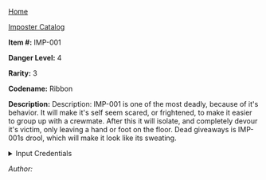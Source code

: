 [Home](../../index.md)

[Imposter Catalog](../Imp-log.md)

**Item #:** 
IMP-001

**Danger Level:** 4

**Rarity:** 3

**Codename:** 
Ribbon

**Description:** 
Description: IMP-001 is one of the most deadly, because of it's behavior. It will make it's self seem scared, or frightened, to make it easier to group up with a crewmate. After this it will isolate, and completely devour it's victim, only leaving a hand or foot on the floor. Dead giveaways is IMP-001s drool, which will make it look like its sweating.

<details>
<summary>Input Credentials</summary>
<md>
Access Granted

**Item #:** 
IMP-001-1

**Danger Level:** 5

**Rarity:** 4

**Codename:** 
Reversed Ribbon

**Description:** 
IMP-001-1 is a IMP-001 sub-mutation. As 001 unravels clockwise, 001-1 unravels counterclockwise. 001-1 also has a venom in the teeth of its tongue, which causes necrosis.
</md>
</details>


*Author:*